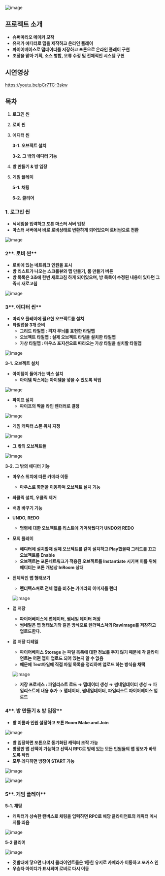 ![image](https://github.com/akffoddl5/SuperMarioMaker/assets/44525847/d65e2a09-24e0-4df6-8e33-b93f37071386)


## **프로젝트 소개**

- **슈퍼마리오 메이커 모작**
- **유저가 에디터로 맵을 제작하고 온라인 플레이**
- **파이어베이스로 맵데이터를 저장하고 포톤으로 온라인 플레이 구현**
- **조장을 맡아 기획, 소스 병합, 오류 수정 및 전체적인 시스템 구현**

## 시연영상

https://youtu.be/pCr7TC-3skw

## 목차

1. **로그인 씬**
2. **로비 씬**
3. **에디터 씬**
    
    **3-1. 오브젝트 설치**
    
    **3-2. 그 밖의 에디터 기능**
    
4. **방 만들기 & 방 입장**
5. **게임 플레이**
    
    **5-1. 채팅**
    
    **5-2. 클리어**
    

### **1. 로그인 씬**

- **닉네임을 입력하고 포톤 마스터 서버 입장**
- **마스터 서버에서 바로 로비상태로 변환하게 되어있으며 로비씬으로 전환**

![image](https://github.com/akffoddl5/SuperMarioMaker/assets/44525847/351fce28-1554-423e-9221-34823d828872)


### 2**. 로비 씬**

- **로비에 있는 네트워크 인원을 표시**
- **방 리스트가 나오는 스크롤뷰와 맵 만들기, 룸 만들기 버튼**
- **방 목록은 3초에 한번 새로고침 하게 되어있으며, 방 목록이 수정된 내용이 있다면 그 즉시 새로고침**

![image](https://github.com/akffoddl5/SuperMarioMaker/assets/44525847/b23b244b-294d-4be0-9ef1-0876ffed2d1d)


### 3**. 에디터 씬**

- **마리오 플레이에 필요한 오브젝트를 설치**
- **타일맵을 3개 준비**
    - **그리드 타일맵 : 격자 무늬를 표현한 타일맵**
    - **오브젝트 타일맵 : 실제 오브젝트 타일을 설치한 타일맵**
    - **가상 타일맵 : 마우스 포지션으로 따라오는 가상 타일을 설치할 타일맵**

![image](https://github.com/akffoddl5/SuperMarioMaker/assets/44525847/7111a3bc-2c1c-41bc-98e3-37d6fc44a23a)


**3-1. 오브젝트 설치**

- **아이템이 들어가는 박스 설치**
    - **아이템 박스에는 아이템을 넣을 수 있도록 작업**

![image](https://github.com/akffoddl5/SuperMarioMaker/assets/44525847/25d6bd2a-495b-46be-a4bb-7c3c589ed140)


- **파이프 설치**
    - **파이프의 짝을 라인 렌더러로 결정**

![image](https://github.com/akffoddl5/SuperMarioMaker/assets/44525847/397a7bc2-c2de-4730-917b-899e7b94db0d)


- **게임 캐릭터 스폰 위치 지정**

![image](https://github.com/akffoddl5/SuperMarioMaker/assets/44525847/f9337674-f273-4f8e-ae96-ab1440e271d6)


- **그 밖의 오브젝트들**

![image](https://github.com/akffoddl5/SuperMarioMaker/assets/44525847/e1b4d321-515a-4f69-82ff-f88025fc27b5)


**3-2. 그 밖의 에디터 기능**

- **마우스 위치에 따른 카메라 이동**
    - **마우스로 화면을 이동하며 오브젝트 설치 기능**
- **좌클릭 설치, 우클릭 제거**
- **배경 바꾸기 기능**
- **UNDO, REDO**
    - **명령에 대한 오브젝트를 리스트에 기억해뒀다가 UNDO와 REDO**
- **모의 플레이**
    - **에디터에 설치할때 실제 오브젝트를 같이 설치하고 Play했을때 그리드를 끄고 오브젝트를 Enable**
    - **오브젝트는 포톤네트워크가 적용된 오브젝트를 Instantiate 시키며 이를 위해 에디터는 포톤 개념상 InRoom 상태**
- **전체적인 맵 형태보기**
    - **렌더텍스쳐로 전체 맵을 비추는 카메라의 이미지를 렌더**
    
   ![image](https://github.com/akffoddl5/SuperMarioMaker/assets/44525847/a92ab584-ae01-40a7-8da9-1dea510fd504)

    
- **맵 저장**
    - **파이어베이스에 맵데이터, 썸네일 데이터 저장**
    - **썸네일은 맵 형태보기와 같은 방식으로 렌더텍스쳐의 RawImage를 저장하고 업로드한다.**

- **맵 저장 디테일**
    - **파이어베이스 Storage 는 파일 목록에 대한 정보를 주지 않기 때문에 각 클라이언트는 어떤 맵이 업로드 되어 있는지 알 수 없음**
    - **때문에 Text파일에 직접 파일 목록을 정리하며 업로드 하는 방식을 채택**
    
    ![image](https://github.com/akffoddl5/SuperMarioMaker/assets/44525847/fa959f89-ac72-4677-8f3e-69ba77a41a78)

    
    - **저장 프로세스 : 파일리스트 로드 → 맵데이터 생성 → 썸네일데이터 생성 → 파일리스트에 내용 추가 → 맵데이터, 썸네일데이터, 파일리스트 파이어베이스 업로드**
    

### 4**. 방 만들기 & 방 입장**

- **방 이름과 인원 설정하고 포톤 Room Make and Join**

![image](https://github.com/akffoddl5/SuperMarioMaker/assets/44525847/366fe123-fc8d-4167-ad2e-cee70b0b9af1)


- **방 입장하면 포톤으로 동기화된 캐릭터 조작 가능**
- **방장만 맵 선택이 가능하고 선택시 RPC로 방에 있는 모든 인원들의 맵 정보가 바뀌도록 작업**
- **모두 레디하면 방장이 START 가능**

![image](https://github.com/akffoddl5/SuperMarioMaker/assets/44525847/4513805a-18c0-4cfd-939a-71716a8520c8)


![image](https://github.com/akffoddl5/SuperMarioMaker/assets/44525847/b8ec3b86-4d86-476e-8ab6-a7b3bed4df83)


### 5**. 게임 플레이**

**5-1. 채팅**

- **캐릭터가 상속한 캔버스로 채팅을 입력하면 RPC로 해당 클라이언트의 캐릭터 메시지를 띄움**

![image](https://github.com/akffoddl5/SuperMarioMaker/assets/44525847/4d0f4313-d76c-432b-99ec-0b9468c55e82)


**5-2 클리어**

![image](https://github.com/akffoddl5/SuperMarioMaker/assets/44525847/d133e21f-093c-492b-9bf4-a249d7debc97)


- **깃발대에 닿으면 나머지 클라이언트들은 1등한 유저로 카메라가 이동하고 포커스 인**
- **우승자 아이디가 표시되며 로비로 다시 이동**
